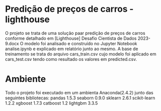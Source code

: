 # Predição de preços de carros - lighthouse

O projeto se trata de uma solução paar predição de preços de carros conforme detalhado em [Lighthouse] Desafio Cientista de Dados 2023-9.docx
O modelo foi analisado e construído no Jupyter Notebook analise.ipynb e explicado em relatório junto ao mesmo.
A base de treinamento se trata do arquivo cars_train.csv cujo modelo foi aplicado em cars_test.csv tendo como resultado os valores em predicted.csv.

# Ambiente
Todo o projeto foi executado em um ambienta Anaconda(2.4.2) junto das seguintes bibliotecas:
pandas 1.5.3
seaborn 0.9.0
sklearn 2.6.1
scikit-learn 1.2.2
xgboost 1.7.3
catboost 1.2
lightgbm  3.3.5
